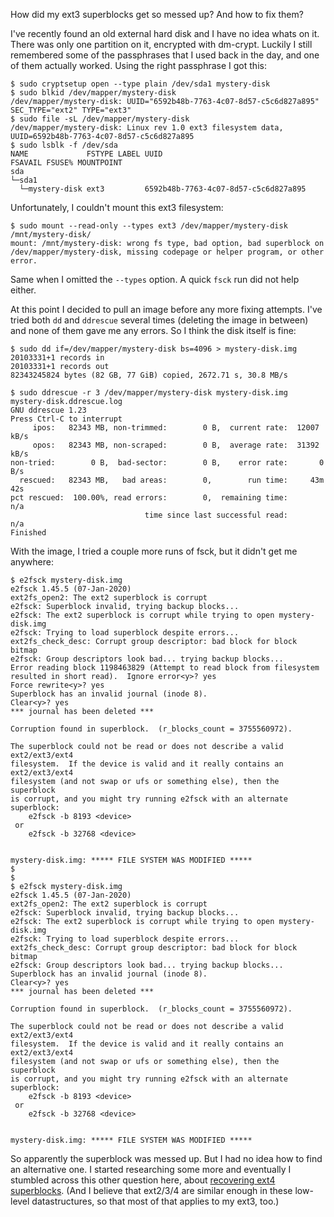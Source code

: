 How did my ext3 superblocks get so messed up? And how to fix them?



I've recently found an old external hard disk and I have no idea whats on it. There was only one partition on it, encrypted with dm-crypt. Luckily I still remembered some of the passphrases that I used back in the day, and one of them actually worked. Using the right passphrase I got this:

```
$ sudo cryptsetup open --type plain /dev/sda1 mystery-disk
$ sudo blkid /dev/mapper/mystery-disk
/dev/mapper/mystery-disk: UUID="6592b48b-7763-4c07-8d57-c5c6d827a895" SEC_TYPE="ext2" TYPE="ext3"
$ sudo file -sL /dev/mapper/mystery-disk
/dev/mapper/mystery-disk: Linux rev 1.0 ext3 filesystem data, UUID=6592b48b-7763-4c07-8d57-c5c6d827a895
$ sudo lsblk -f /dev/sda
NAME             FSTYPE LABEL UUID                                 FSAVAIL FSUSE% MOUNTPOINT
sda                                                                               
└─sda1                                                                            
  └─mystery-disk ext3         6592b48b-7763-4c07-8d57-c5c6d827a895
```

Unfortunately, I couldn't mount this ext3 filesystem:

```
$ sudo mount --read-only --types ext3 /dev/mapper/mystery-disk /mnt/mystery-disk/
mount: /mnt/mystery-disk: wrong fs type, bad option, bad superblock on /dev/mapper/mystery-disk, missing codepage or helper program, or other error.
```
Same when I omitted the `--types` option. A quick `fsck` run did not help either.



At this point I decided to pull an image before any more fixing attempts. I've tried both `dd` and `ddrescue` several times (deleting the image in between) and none of them gave me any errors. So I think the disk itself is fine:

```
$ sudo dd if=/dev/mapper/mystery-disk bs=4096 > mystery-disk.img
20103331+1 records in
20103331+1 records out
82343245824 bytes (82 GB, 77 GiB) copied, 2672.71 s, 30.8 MB/s
```

```
$ sudo ddrescue -r 3 /dev/mapper/mystery-disk mystery-disk.img mystery-disk.ddrescue.log
GNU ddrescue 1.23
Press Ctrl-C to interrupt
     ipos:   82343 MB, non-trimmed:        0 B,  current rate:  12007 kB/s
     opos:   82343 MB, non-scraped:        0 B,  average rate:  31392 kB/s
non-tried:        0 B,  bad-sector:        0 B,    error rate:       0 B/s
  rescued:   82343 MB,   bad areas:        0,        run time:     43m 42s
pct rescued:  100.00%, read errors:        0,  remaining time:         n/a
                              time since last successful read:         n/a
Finished
```

With the image, I tried a couple more runs of fsck, but it didn't get me anywhere:

```
$ e2fsck mystery-disk.img
e2fsck 1.45.5 (07-Jan-2020)
ext2fs_open2: The ext2 superblock is corrupt
e2fsck: Superblock invalid, trying backup blocks...
e2fsck: The ext2 superblock is corrupt while trying to open mystery-disk.img
e2fsck: Trying to load superblock despite errors...
ext2fs_check_desc: Corrupt group descriptor: bad block for block bitmap
e2fsck: Group descriptors look bad... trying backup blocks...
Error reading block 1198463829 (Attempt to read block from filesystem resulted in short read).  Ignore error<y>? yes
Force rewrite<y>? yes
Superblock has an invalid journal (inode 8).
Clear<y>? yes
*** journal has been deleted ***

Corruption found in superblock.  (r_blocks_count = 3755560972).

The superblock could not be read or does not describe a valid ext2/ext3/ext4
filesystem.  If the device is valid and it really contains an ext2/ext3/ext4
filesystem (and not swap or ufs or something else), then the superblock
is corrupt, and you might try running e2fsck with an alternate superblock:
    e2fsck -b 8193 <device>
 or
    e2fsck -b 32768 <device>


mystery-disk.img: ***** FILE SYSTEM WAS MODIFIED *****
$
$
$ e2fsck mystery-disk.img
e2fsck 1.45.5 (07-Jan-2020)
ext2fs_open2: The ext2 superblock is corrupt
e2fsck: Superblock invalid, trying backup blocks...
e2fsck: The ext2 superblock is corrupt while trying to open mystery-disk.img
e2fsck: Trying to load superblock despite errors...
ext2fs_check_desc: Corrupt group descriptor: bad block for block bitmap
e2fsck: Group descriptors look bad... trying backup blocks...
Superblock has an invalid journal (inode 8).
Clear<y>? yes
*** journal has been deleted ***

Corruption found in superblock.  (r_blocks_count = 3755560972).

The superblock could not be read or does not describe a valid ext2/ext3/ext4
filesystem.  If the device is valid and it really contains an ext2/ext3/ext4
filesystem (and not swap or ufs or something else), then the superblock
is corrupt, and you might try running e2fsck with an alternate superblock:
    e2fsck -b 8193 <device>
 or
    e2fsck -b 32768 <device>


mystery-disk.img: ***** FILE SYSTEM WAS MODIFIED *****
```

So apparently the superblock was messed up. But I had no idea how to find an alternative one. I started researching some more and eventually I stumbled across this other question here, about [recovering ext4 superblocks](https://unix.stackexchange.com/questions/33284/recovering-ext4-superblocks). (And I believe that ext2/3/4 are similar enough in these low-level datastructures, so that most of that applies to my ext3, too.)


